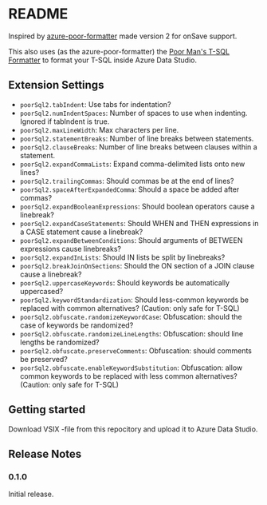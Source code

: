 # README

Inspired by [azure-poor-formatter](https://github.com/wsr-publishing/azure-poor-formatter) made version 2 for onSave support.

This also uses (as the azure-poor-formatter) the [Poor Man's T-SQL Formatter](https://github.com/TaoK/PoorMansTSqlFormatter) to format your T-SQL inside Azure Data Studio.

## Extension Settings

* `poorSql2.tabIndent`: Use tabs for indentation?
* `poorSql2.numIndentSpaces`: Number of spaces to use when indenting. Ignored if tabIndent is true.
* `poorSql2.maxLineWidth`: Max characters per line.
* `poorSql2.statementBreaks`: Number of line breaks between statements.
* `poorSql2.clauseBreaks`: Number of line breaks between clauses within a statement.
* `poorSql2.expandCommaLists`: Expand comma-delimited lists onto new lines?
* `poorSql2.trailingCommas`: Should commas be at the end of lines?
* `poorSql2.spaceAfterExpandedComma`: Should a space be added after commas?
* `poorSql2.expandBooleanExpressions`: Should boolean operators cause a linebreak?
* `poorSql2.expandCaseStatements`: Should WHEN and THEN expressions in a CASE statement cause a linebreak?
* `poorSql2.expandBetweenConditions`: Should arguments of BETWEEN expressions cause linebreaks?
* `poorSql2.expandInLists`: Should IN lists be split by linebreaks?
* `poorSql2.breakJoinOnSections`: Should the ON section of a JOIN clause cause a linebreak?
* `poorSql2.uppercaseKeywords`: Should keywords be automatically uppercased?
* `poorSql2.keywordStandardization`: Should less-common keywords be replaced with common alternatives? (Caution: only safe for T-SQL)
* `poorSql2.obfuscate.randomizeKeywordCase`: Obfuscation: should the case of keywords be randomized?
* `poorSql2.obfuscate.randomizeLineLengths`: Obfuscation: should line lengths be randomized?
* `poorSql2.obfuscate.preserveComments`: Obfuscation: should comments be preserved?
* `poorSql2.obfuscate.enableKeywordSubstitution`: Obfuscation: allow common keywords to be replaced with less common alternatives? (Caution: only safe for T-SQL)

## Getting started

Download VSIX -file from this repocitory and upload it to Azure Data Studio.

## Release Notes

### 0.1.0

Initial release.